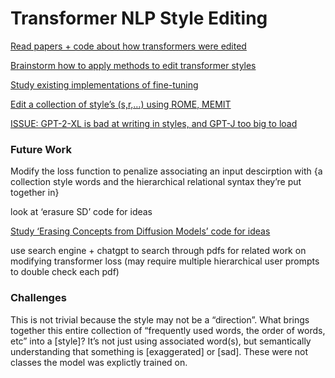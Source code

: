# Transformer NLP Style Editing

[Read papers + code about how transformers were edited ](Transformer%20NLP%20Style%20Editing%20d413b09bf00a4516886ff16dc26c65f4/Read%20papers%20+%20code%20about%20how%20transformers%20were%20edi%206f6d350b0ccd4c859d2bcd22abfd6c44.md)

[Brainstorm how to apply methods to edit transformer styles](Transformer%20NLP%20Style%20Editing%20d413b09bf00a4516886ff16dc26c65f4/Brainstorm%20how%20to%20apply%20methods%20to%20edit%20transforme%204280abcda7a246d6afeda0bda4ac5df4.md)

[Study existing implementations of  fine-tuning](Transformer%20NLP%20Style%20Editing%20d413b09bf00a4516886ff16dc26c65f4/Study%20existing%20implementations%20of%20fine-tuning%20da553b84e64840b1bbdd9105bcf57840.md)

[Edit a collection of style’s (s,r,…) using ROME, MEMIT](Transformer%20NLP%20Style%20Editing%20d413b09bf00a4516886ff16dc26c65f4/Edit%20a%20collection%20of%20style%E2%80%99s%20(s,r,%E2%80%A6)%20using%20ROME,%20M%20647ebe7cfbb04b748e5bc799caf45f1a.md)

[ISSUE: GPT-2-XL is bad at writing in styles, and GPT-J too big to load](Transformer%20NLP%20Style%20Editing%20d413b09bf00a4516886ff16dc26c65f4/ISSUE%20GPT-2-XL%20is%20bad%20at%20writing%20in%20styles,%20and%20GP%20c39db252454747ac9fc78d61b038de79.md)

### Future Work

Modify the loss function to penalize associating an input descirption with {a collection style words and the hierarchical relational syntax they’re put together in}

look at ‘erasure SD’ code for ideas

[Study ‘Erasing Concepts from Diffusion Models’ code for ideas](Transformer%20NLP%20Style%20Editing%20d413b09bf00a4516886ff16dc26c65f4/Study%20%E2%80%98Erasing%20Concepts%20from%20Diffusion%20Models%E2%80%99%20cod%20ed15e0fe8e884bde91ea08128200e1ac.md)

use search engine + chatgpt to search through pdfs for related work on modifying transformer loss (may require multiple hierarchical user prompts to double check each pdf)

### Challenges

This is not trivial because the style may not be a “direction”. What brings together this entire collection of “frequently used words, the order of words, etc” into a [style]? It’s not just using associated word(s), but semantically understanding that something is [exaggerated] or [sad]. These were not classes the model was explictly trained on.